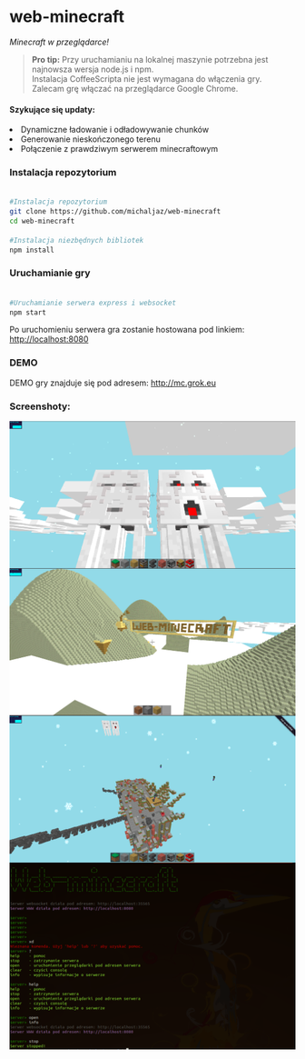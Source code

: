 # web-minecraft
<i>Minecraft w przeglądarce!</i>

> **Pro tip:** Przy uruchamianiu na lokalnej maszynie potrzebna jest najnowsza wersja node.js i npm.<br>
>  Instalacja CoffeeScripta nie jest wymagana do włączenia gry.<br>
>  Zalecam grę włączać na przeglądarce Google Chrome</u>.<br>

<h4>Szykujące się updaty:</h4>
<li>
	Dynamiczne ładowanie i odładowywanie chunków
</li>
<li>
	Generowanie nieskończonego terenu
</li>
<li>
	Połączenie z prawdziwym serwerem minecraftowym
</li>



<i>
</i>
<h3>Instalacja repozytorium</h3>

```bash

#Instalacja repozytorium
git clone https://github.com/michaljaz/web-minecraft
cd web-minecraft

#Instalacja niezbędnych bibliotek
npm install

```

<h3>Uruchamianie gry</h3>

```bash

#Uruchamianie serwera express i websocket
npm start

```

Po uruchomieniu serwera gra zostanie hostowana pod linkiem: <a href="http://localhost:8080">http://localhost:8080</a>



<h3>DEMO</h3>

DEMO gry znajduje się pod adresem: <a href="http://mc.grok.eu">http://mc.grok.eu</a>

<h3>Screenshoty:</h3>

<img src="src/screen1.png"
     alt="screenshot"
     style="float: left; margin-right: 10px;" />
<img src="src/screen2.png"
     alt="screenshot"
     style="float: left; margin-right: 10px;" />
<img src="src/screen3.png"
     alt="screenshot"
     style="float: left; margin-right: 10px;" />
<img src="src/screen4.png"
     alt="screenshot"
     style="float: left; margin-right: 10px;" />




